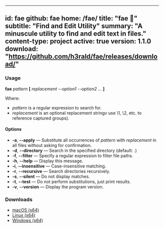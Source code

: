 -----
id: fae
github: fae
home: /fae/
title: "fae 🧚"
subtitle: "Find and Edit Utility"
summary: "A minuscule utility to find and edit text in files." 
content-type: project
active: true
version: 1.1.0
download: "https://github.com/h3rald/fae/releases/download/"
-----

### Usage


**fae** _pattern_  **[** _replacement_ _\-\-option1_ _\-\-option2_ ... **]**

Where:

* _pattern_ is a regular expression to search for.
* _replacement_ is an optional replacement stringv use \1, \2, etc. to reference captured groups).

#### Options

* **-a**, **\-\-apply** &mdash; Substitute all occurrences of *pattern* with *replacement* in all files without asking for confirmation.
* **-d**, **\-\-directory** &mdash; Search in the specified directory (default: .)
* **-f**, **\-\-filter** &mdash; Specify a regular expression to filter file paths.
* **-h**, **\-\-help** &mdash; Display this message.
* **-i**, **\-\-insensitive** &mdash; Case-insensitive matching.
* **-r**, **\-\-recursive** &mdash; Search directories recursively.
* **-s**, **\-\-silent** &mdash; Do not display matches.
* **-t**, **\-\-test** &mdash; Do not perform substitutions, just print results.
* **-v**, **\-\-version** &mdash; Display the program version.

### Downloads

* [macOS (x64)]({{$download}}v{{$version}}/{{$github}}_v{{$version}}_macosx_x64.zip)
* [Linux (x64)]({{$download}}v{{$version}}/{{$github}}_v{{$version}}_linux_x64.zip)
* [Windows (x64)]({{$download}}v{{$version}}/{{$github}}_v{{$version}}_windows_x64.zip)

